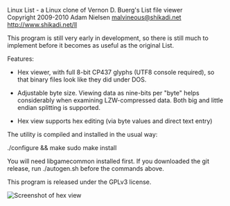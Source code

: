 Linux List - a Linux clone of Vernon D. Buerg's List file viewer  
Copyright 2009-2010 Adam Nielsen <malvineous@shikadi.net>  
http://www.shikadi.net/ll

This program is still very early in development, so there is still much to
implement before it becomes as useful as the original List.

Features:

 * Hex viewer, with full 8-bit CP437 glyphs (UTF8 console required), so that
   binary files look like they did under DOS.

 * Adjustable byte size.  Viewing data as nine-bits per "byte" helps
   considerably when examining LZW-compressed data.  Both big and little
   endian splitting is supported.

 * Hex view supports hex editing (via byte values and direct text entry)

The utility is compiled and installed in the usual way:

  ./configure && make
  sudo make install

You will need libgamecommon installed first.  If you downloaded the git
release, run ./autogen.sh before the commands above.

This program is released under the GPLv3 license.

![Screenshot of hex view](http://www.shikadi.net/gfx/ll/ll-hexview.png)
